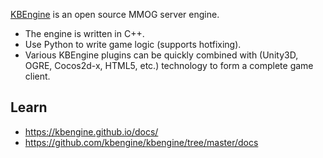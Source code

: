 [KBEngine](https://github.com/kbengine/kbengine/) is an open source MMOG server engine. 
- The engine is written in C++. 
- Use Python to write game logic (supports hotfixing).
- Various KBEngine plugins can be quickly combined with (Unity3D, OGRE, Cocos2d-x, HTML5, etc.) technology to 
form a complete game client.


## Learn
- https://kbengine.github.io/docs/
- https://github.com/kbengine/kbengine/tree/master/docs

